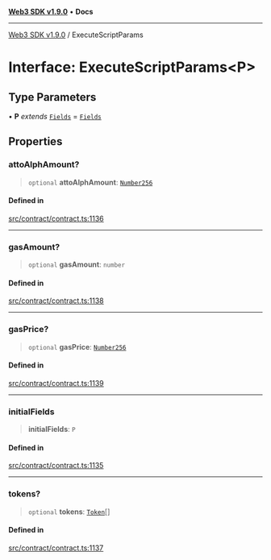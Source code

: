 [**Web3 SDK v1.9.0**](../README.md) • **Docs**

***

[Web3 SDK v1.9.0](../globals.md) / ExecuteScriptParams

# Interface: ExecuteScriptParams\<P\>

## Type Parameters

• **P** *extends* [`Fields`](../type-aliases/Fields.md) = [`Fields`](../type-aliases/Fields.md)

## Properties

### attoAlphAmount?

> `optional` **attoAlphAmount**: [`Number256`](../type-aliases/Number256.md)

#### Defined in

[src/contract/contract.ts:1136](https://github.com/Mystic-Nayy/alephium-web3/blob/c1afd789a197ce5fe21f08c2965942090157c33d/packages/web3/src/contract/contract.ts#L1136)

***

### gasAmount?

> `optional` **gasAmount**: `number`

#### Defined in

[src/contract/contract.ts:1138](https://github.com/Mystic-Nayy/alephium-web3/blob/c1afd789a197ce5fe21f08c2965942090157c33d/packages/web3/src/contract/contract.ts#L1138)

***

### gasPrice?

> `optional` **gasPrice**: [`Number256`](../type-aliases/Number256.md)

#### Defined in

[src/contract/contract.ts:1139](https://github.com/Mystic-Nayy/alephium-web3/blob/c1afd789a197ce5fe21f08c2965942090157c33d/packages/web3/src/contract/contract.ts#L1139)

***

### initialFields

> **initialFields**: `P`

#### Defined in

[src/contract/contract.ts:1135](https://github.com/Mystic-Nayy/alephium-web3/blob/c1afd789a197ce5fe21f08c2965942090157c33d/packages/web3/src/contract/contract.ts#L1135)

***

### tokens?

> `optional` **tokens**: [`Token`](Token.md)[]

#### Defined in

[src/contract/contract.ts:1137](https://github.com/Mystic-Nayy/alephium-web3/blob/c1afd789a197ce5fe21f08c2965942090157c33d/packages/web3/src/contract/contract.ts#L1137)
